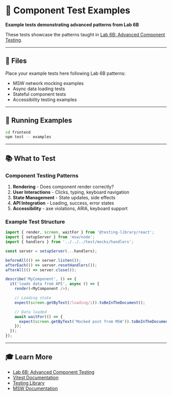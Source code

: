 # 🧪 Component Test Examples

**Example tests demonstrating advanced patterns from Lab 6B**

These tests showcase the patterns taught in [Lab 6B: Advanced Component Testing](../../../../labs/LAB_06B_Advanced_Component_Testing.md).

---

## 📁 Files

Place your example tests here following Lab 6B patterns:

- MSW network mocking examples
- Async data loading tests
- Stateful component tests
- Accessibility testing examples

---

## 🚀 Running Examples

```bash
cd frontend
npm test -- examples
```

---

## 📚 What to Test

### Component Testing Patterns

1. **Rendering** - Does component render correctly?
2. **User Interactions** - Clicks, typing, keyboard navigation
3. **State Management** - State updates, side effects
4. **API Integration** - Loading, success, error states
5. **Accessibility** - axe violations, ARIA, keyboard support

### Example Test Structure

```javascript
import { render, screen, waitFor } from '@testing-library/react';
import { setupServer } from 'msw/node';
import { handlers } from '../../../test/mocks/handlers';

const server = setupServer(...handlers);

beforeAll(() => server.listen());
afterEach(() => server.resetHandlers());
afterAll(() => server.close());

describe('MyComponent', () => {
  it('loads data from API', async () => {
    render(<MyComponent />);

    // Loading state
    expect(screen.getByText(/loading/i)).toBeInTheDocument();

    // Data loaded
    await waitFor(() => {
      expect(screen.getByText('Mocked post from MSW')).toBeInTheDocument();
    });
  });
});
```

---

## 🎓 Learn More

- [Lab 6B: Advanced Component Testing](../../../../labs/LAB_06B_Advanced_Component_Testing.md)
- [Vitest Documentation](https://vitest.dev/)
- [Testing Library](https://testing-library.com/)
- [MSW Documentation](https://mswjs.io/)
